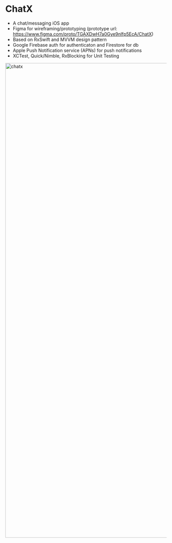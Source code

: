 # ChatX

- A chat/messaging iOS app
- Figma for wireframing/prototyping (prototype url: https://www.figma.com/proto/TGAXDwH7a0Gye9nlfp5EcA/ChatX)
- Based on RxSwift and MVVM design pattern
- Google Firebase auth for authenticaton and Firestore for db
- Apple Push Notification service (APNs) for push notifications
- XCTest, Quick/Nimble, RxBlocking for Unit Testing

<img width="1481" alt="chatx" src="https://user-images.githubusercontent.com/1919194/118348470-8addc680-b585-11eb-9bc1-6aafa57db897.png">
